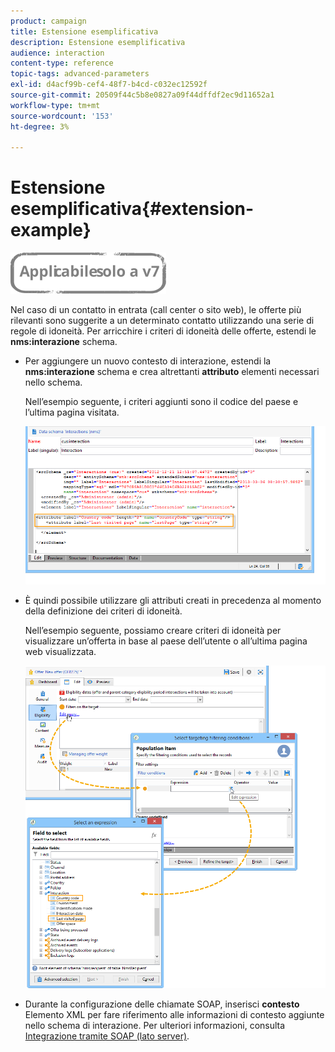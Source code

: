 ```yaml
---
product: campaign
title: Estensione esemplificativa
description: Estensione esemplificativa
audience: interaction
content-type: reference
topic-tags: advanced-parameters
exl-id: d4acf99b-cef4-48f7-b4cd-c032ec12592f
source-git-commit: 20509f44c5b8e0827a09f44dffdf2ec9d11652a1
workflow-type: tm+mt
source-wordcount: '153'
ht-degree: 3%

---
```


# Estensione esemplificativa{#extension-example}

![](../../assets/v7-only.svg)

Nel caso di un contatto in entrata (call center o sito web), le offerte più rilevanti sono suggerite a un determinato contatto utilizzando una serie di regole di idoneità. Per arricchire i criteri di idoneità delle offerte, estendi le **nms:interazione** schema.

* Per aggiungere un nuovo contesto di interazione, estendi la **nms:interazione** schema e crea altrettanti **attributo** elementi necessari nello schema.

   Nell’esempio seguente, i criteri aggiunti sono il codice del paese e l’ultima pagina visitata.

   ![](assets/s_ncs_configuration_offer_schemas.png)

* È quindi possibile utilizzare gli attributi creati in precedenza al momento della definizione dei criteri di idoneità.

   Nell’esempio seguente, possiamo creare criteri di idoneità per visualizzare un’offerta in base al paese dell’utente o all’ultima pagina web visualizzata.

   ![](assets/s_ncs_configuration_offer_context.png)

* Durante la configurazione delle chiamate SOAP, inserisci **contesto** Elemento XML per fare riferimento alle informazioni di contesto aggiunte nello schema di interazione. Per ulteriori informazioni, consulta [Integrazione tramite SOAP (lato server)](../../interaction/using/integration-via-soap--server-side-.md).
